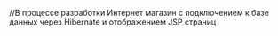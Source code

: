 //В процессе разработки
Интернет магазин с подключением к базе данных через Hibernate и отображением JSP страниц
